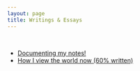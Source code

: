 ```yaml
---
layout: page
title: Writings & Essays
---
```


<br>

<ul>
	<li> <a href="/Random_writings/mynotes/">Documenting my notes!</a> </li>
	<li> <a href="/Random_writings/myworldview/">How I view the world now (60% written)</a> </li>
</ul>